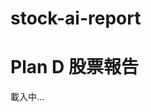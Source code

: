 # stock-ai-report
<!DOCTYPE html>
<html>
<head>
  <meta charset="utf-8">
  <title>Plan D 股票報告</title>
</head>
<body>
  <h1>Plan D 股票報告</h1>
  <div id="stock-info">載入中...</div>

  <script>
    const stockSymbol = 'AAPL'; // 台股記得加 .TW
    const apiKey = '5cf6536c709248709723a7a9c13648d8';

    async function fetchStockPrice() {
      const url = `https://api.twelvedata.com/price?symbol=${stockSymbol}&apikey=${5cf6536c709248709723a7a9c13648d8}`;

      try {
        const response = await fetch(url);
        const data = await response.json();
        if (data.price) {
          document.getElementById('stock-info').innerText =
            `${stockSymbol} 現價：$${data.price}`;
        } else {
          document.getElementById('stock-info').innerText =
            `錯誤：${JSON.stringify(data)}`;
        }
      } catch (error) {
        document.getElementById('stock-info').innerText = '資料載入失敗';
      }
    }

    fetchStockPrice();
  </script>
</body>
</html>